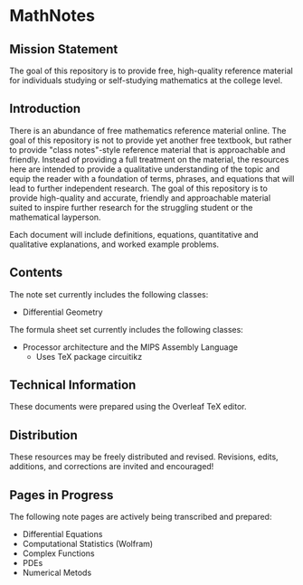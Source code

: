 # MathNotes

## Mission Statement

The goal of this repository is to provide free, high-quality reference material for individuals studying or self-studying mathematics at the college level.

## Introduction

There is an abundance of free mathematics reference material online. The goal of this repository is not to provide yet another free textbook, but rather to provide "class notes"-style reference material that is approachable and friendly. Instead of providing a full treatment on the material, the resources here are intended to provide a qualitative understanding of the topic and equip the reader with a foundation of terms, phrases, and equations that will lead to further independent research. The goal of this repository is to provide high-quality and accurate, friendly and approachable material suited to inspire further research for the struggling student or the mathematical layperson.

Each document will include definitions, equations, quantitative and qualitative explanations, and worked example problems. 

## Contents

The note set currently includes the following classes:

- Differential Geometry

The formula sheet set currently includes the following classes:

- Processor architecture and the MIPS Assembly Language
  - Uses TeX package circuitikz

## Technical Information

These documents were prepared using the Overleaf TeX editor.

## Distribution

These resources may be freely distributed and revised. Revisions, edits, additions, and corrections are invited and encouraged! 

## Pages in Progress

The following note pages are actively being transcribed and prepared:

- Differential Equations
- Computational Statistics (Wolfram)
- Complex Functions
- PDEs
- Numerical Metods

